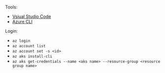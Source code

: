 
Tools:
- [Vsiual Studio Code](https://code.visualstudio.com/)
- [Azure CLI](https://docs.microsoft.com/en-us/cli/azure/install-azure-cli?view=azure-cli-latest)

Login:
- `az login`
- `az account list`
- `az account set -s <id>`
- `az aks install-cli`
- `az aks get-credentials --name <aks name> --resource-group <resource group name>`
